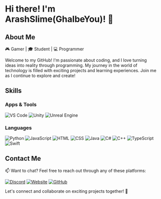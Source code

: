 # Hi there! I'm ArashSlime(GhalbeYou)! 👋

## About Me
🎮 Gamer | 🎓 Student | 💻 Programmer

Welcome to my GitHub! I'm passionate about coding, and I love turning ideas into reality through programming. My journey in the world of technology is filled with exciting projects and learning experiences. Join me as I continue to explore and create!

## Skills
### Apps & Tools
![VS Code](https://img.shields.io/badge/Editor-VS_Code-blue?style=flat-square&logo=visual-studio-code)
![Unity](https://img.shields.io/badge/Game_Engine-Unity-blue?style=flat-square&logo=unity)
![Unreal Engine](https://img.shields.io/badge/Game_Engine-Unreal_Engine-blue?style=flat-square&logo=unreal-engine)

### Languages
![Python](https://img.shields.io/badge/Python-%E2%9D%A4%EF%B8%8F-blue?style=flat-square&logo=python)
![JavaScript](https://img.shields.io/badge/JavaScript-%E2%9D%A4%EF%B8%8F-yellow?style=flat-square&logo=javascript)
![HTML](https://img.shields.io/badge/HTML-%E2%9D%A4%EF%B8%8F-orange?style=flat-square&logo=html5)
![CSS](https://img.shields.io/badge/CSS-%E2%9D%A4%EF%B8%8F-blue?style=flat-square&logo=css3)
![Java](https://img.shields.io/badge/Java-%E2%9D%A4%EF%B8%8F-red?style=flat-square&logo=java)
![C#](https://img.shields.io/badge/C%23-%E2%9D%A4%EF%B8%8F-purple?style=flat-square&logo=c-sharp)
![C++](https://img.shields.io/badge/C%2B%2B-%E2%9D%A4%EF%B8%8F-blue?style=flat-square&logo=c%2B%2B)
![TypeScript](https://img.shields.io/badge/TypeScript-%E2%9D%A4%EF%B8%8F-blue?style=flat-square&logo=typescript)
![Swift](https://img.shields.io/badge/Swift-%E2%9D%A4%EF%B8%8F-orange?style=flat-square&logo=swift)

## Contact Me
📫 Want to chat? Feel free to reach out through any of these platforms:

[![Discord](https://img.shields.io/badge/Discord-%E2%9D%A4%EF%B8%8F-7289DA?style=flat-square&logo=discord)](https://discord.ghalbeyou.ir)
[![Website](https://img.shields.io/badge/Website-%E2%9D%A4%EF%B8%8F-blue?style=flat-square&logo=html5)](https://ghalbeyou.ir)
[![GitHub](https://img.shields.io/badge/GitHub-%E2%9D%A4%EF%B8%8F-black?style=flat-square&logo=github)](https://github.com/ghalbeyou)

Let's connect and collaborate on exciting projects together! 🚀
